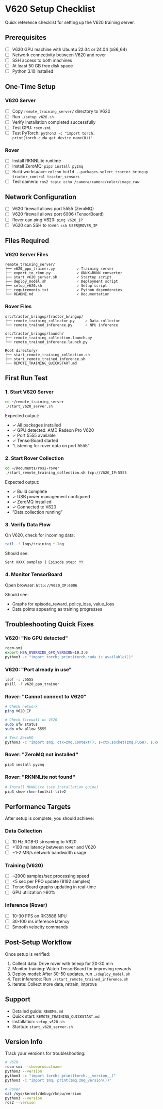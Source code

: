 # V620 Setup Checklist

Quick reference checklist for setting up the V620 training server.

## Prerequisites

- [ ] V620 GPU machine with Ubuntu 22.04 or 24.04 (x86_64)
- [ ] Network connectivity between V620 and rover
- [ ] SSH access to both machines
- [ ] At least 50 GB free disk space
- [ ] Python 3.10 installed

## One-Time Setup

### V620 Server

- [ ] Copy `remote_training_server/` directory to V620
- [ ] Run `./setup_v620.sh`
- [ ] Verify installation completed successfully
- [ ] Test GPU: `rocm-smi`
- [ ] Test PyTorch: `python3 -c "import torch; print(torch.cuda.get_device_name(0))"`

### Rover

- [ ] Install RKNNLite runtime
- [ ] Install ZeroMQ: `pip3 install pyzmq`
- [ ] Build workspace: `colcon build --packages-select tractor_bringup tractor_control tractor_sensors`
- [ ] Test camera: `ros2 topic echo /camera/camera/color/image_raw`

## Network Configuration

- [ ] V620 firewall allows port 5555 (ZeroMQ)
- [ ] V620 firewall allows port 6006 (TensorBoard)
- [ ] Rover can ping V620: `ping V620_IP`
- [ ] V620 can SSH to rover: `ssh USER@ROVER_IP`

## Files Required

### V620 Server Files
```
remote_training_server/
├── v620_ppo_trainer.py          ✓ Training server
├── export_to_rknn.py            ✓ ONNX→RKNN converter
├── start_v620_server.sh         ✓ Startup script
├── deploy_model.sh              ✓ Deployment script
├── setup_v620.sh                ✓ Setup script
├── requirements.txt             ✓ Python dependencies
└── README.md                    ✓ Documentation
```

### Rover Files
```
src/tractor_bringup/tractor_bringup/
├── remote_training_collector.py     ✓ Data collector
└── remote_trained_inference.py      ✓ NPU inference

src/tractor_bringup/launch/
├── remote_training_collection.launch.py
└── remote_trained_inference.launch.py

Root directory/
├── start_remote_training_collection.sh
├── start_remote_trained_inference.sh
└── REMOTE_TRAINING_QUICKSTART.md
```

## First Run Test

### 1. Start V620 Server
```bash
cd ~/remote_training_server
./start_v620_server.sh
```

Expected output:
- ✓ All packages installed
- ✓ GPU detected: AMD Radeon Pro V620
- ✓ Port 5555 available
- ✓ TensorBoard started
- "Listening for rover data on port 5555"

### 2. Start Rover Collection
```bash
cd ~/Documents/ros2-rover
./start_remote_training_collection.sh tcp://V620_IP:5555
```

Expected output:
- ✓ Build complete
- ✓ USB power management configured
- ✓ ZeroMQ installed
- ✓ Connected to V620
- "Data collection running"

### 3. Verify Data Flow

On V620, check for incoming data:
```bash
tail -f logs/training_*.log
```

Should see:
```
Sent XXXX samples | Episode step: YY
```

### 4. Monitor TensorBoard

Open browser: `http://V620_IP:6006`

Should see:
- Graphs for episode_reward, policy_loss, value_loss
- Data points appearing as training progresses

## Troubleshooting Quick Fixes

### V620: "No GPU detected"
```bash
rocm-smi
export HSA_OVERRIDE_GFX_VERSION=10.3.0
python3 -c "import torch; print(torch.cuda.is_available())"
```

### V620: "Port already in use"
```bash
lsof -i :5555
pkill -f v620_ppo_trainer
```

### Rover: "Cannot connect to V620"
```bash
# Check network
ping V620_IP

# Check firewall on V620
sudo ufw status
sudo ufw allow 5555

# Test ZeroMQ
python3 -c "import zmq; ctx=zmq.Context(); s=ctx.socket(zmq.PUSH); s.connect('tcp://V620_IP:5555')"
```

### Rover: "ZeroMQ not installed"
```bash
pip3 install pyzmq
```

### Rover: "RKNNLite not found"
```bash
# Install RKNNLite (see installation guide)
pip3 show rknn-toolkit-lite2
```

## Performance Targets

After setup is complete, you should achieve:

### Data Collection
- [ ] 10 Hz RGB-D streaming to V620
- [ ] <100 ms latency between rover and V620
- [ ] ~1-2 MB/s network bandwidth usage

### Training (V620)
- [ ] ~2000 samples/sec processing speed
- [ ] <5 sec per PPO update (8192 samples)
- [ ] TensorBoard graphs updating in real-time
- [ ] GPU utilization >80%

### Inference (Rover)
- [ ] 10-30 FPS on RK3588 NPU
- [ ] 30-100 ms inference latency
- [ ] Smooth velocity commands

## Post-Setup Workflow

Once setup is verified:

1. Collect data: Drive rover with teleop for 20-30 min
2. Monitor training: Watch TensorBoard for improving rewards
3. Deploy model: After 30-50 updates, run `./deploy_model.sh`
4. Test inference: Run `./start_remote_trained_inference.sh`
5. Iterate: Collect more data, retrain, improve

## Support

- Detailed guide: `README.md`
- Quick start: `REMOTE_TRAINING_QUICKSTART.md`
- Installation: `setup_v620.sh`
- Startup: `start_v620_server.sh`

## Version Info

Track your versions for troubleshooting:

```bash
# V620
rocm-smi --showproductname
python3 --version
python3 -c "import torch; print(torch.__version__)"
python3 -c "import zmq; print(zmq.zmq_version())"

# Rover
cat /sys/kernel/debug/rknpu/version
python3 --version
ros2 --version
```
